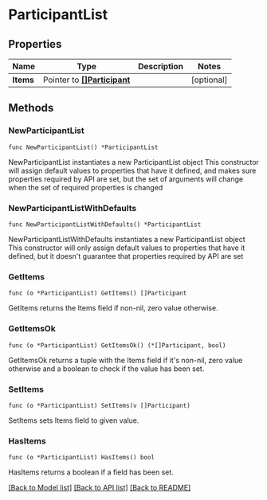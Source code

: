 # ParticipantList

## Properties

Name | Type | Description | Notes
------------ | ------------- | ------------- | -------------
**Items** | Pointer to [**[]Participant**](Participant.md) |  | [optional]

## Methods

### NewParticipantList

`func NewParticipantList() *ParticipantList`

NewParticipantList instantiates a new ParticipantList object
This constructor will assign default values to properties that have it defined,
and makes sure properties required by API are set, but the set of arguments
will change when the set of required properties is changed

### NewParticipantListWithDefaults

`func NewParticipantListWithDefaults() *ParticipantList`

NewParticipantListWithDefaults instantiates a new ParticipantList object
This constructor will only assign default values to properties that have it defined,
but it doesn't guarantee that properties required by API are set

### GetItems

`func (o *ParticipantList) GetItems() []Participant`

GetItems returns the Items field if non-nil, zero value otherwise.

### GetItemsOk

`func (o *ParticipantList) GetItemsOk() (*[]Participant, bool)`

GetItemsOk returns a tuple with the Items field if it's non-nil, zero value otherwise
and a boolean to check if the value has been set.

### SetItems

`func (o *ParticipantList) SetItems(v []Participant)`

SetItems sets Items field to given value.

### HasItems

`func (o *ParticipantList) HasItems() bool`

HasItems returns a boolean if a field has been set.

[[Back to Model list]](../README.md#documentation-for-models) [[Back to API list]](../README.md#documentation-for-api-endpoints) [[Back to README]](../README.md)
